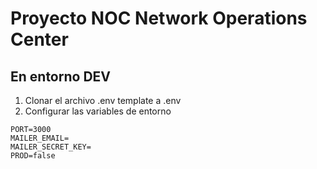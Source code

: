 # Proyecto NOC Network Operations Center

## En entorno DEV
1. Clonar el archivo .env template a .env
2. Configurar las variables de entorno
```
PORT=3000
MAILER_EMAIL=
MAILER_SECRET_KEY=
PROD=false
```